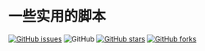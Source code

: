 # 一些实用的脚本

[![GitHub issues](https://img.shields.io/github/issues/ds19991999/shell.sh.svg)](https://github.com/ds19991999/shell.sh/issues)
![GitHub](https://img.shields.io/github/license/mashape/apistatus.svg)
[![GitHub stars](https://img.shields.io/github/stars/ds19991999/shell.sh.svg?style=popout&label=Stars)](https://github.com/ds19991999/shell.sh/stargazers)
[![GitHub forks](https://img.shields.io/github/forks/ds19991999/shell.sh.svg?style=popout&label=Fork)](https://github.com/ds19991999/shell.sh/fork)